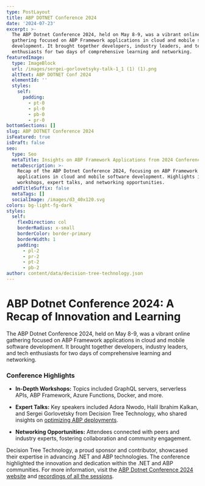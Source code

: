 ```yaml
---
type: PostLayout
title: ABP DOTNET Conference 2024
date: '2024-07-23'
excerpt: >-
  The ABP Dotnet Conference 2024, held on May 8-9, was a vibrant online
  gathering focused on ABP Framework applications in cloud and mobile software
  development. It brought together developers, industry leaders, and tech
  enthusiasts for two days of comprehensive learning and networking.
featuredImage:
  type: ImageBlock
  url: /images/sergei-gorlovetsyky-talk-1_1 (1) (1).png
  altText: ABP DOTNET Conf 2024
  elementId: ''
  styles:
    self:
      padding:
        - pt-0
        - pl-0
        - pb-0
        - pr-0
bottomSections: []
slug: ABP DOTNET Conference 2024
isFeatured: true
isDraft: false
seo:
  type: Seo
  metaTitle: Insights on ABP Framework Applications from 2024 Conference
  metaDescription: >-
    Recap of the ABP Dotnet Conference 2024, focusing on ABP Framework
    applications in cloud and mobile software development. Highlights include
    workshops, expert talks, and networking opportunities.
  addTitleSuffix: false
  metaTags: []
  socialImage: /images/d3_40x120.svg
colors: bg-light-fg-dark
styles:
  self:
    flexDirection: col
    borderRadius: x-small
    borderColor: border-primary
    borderWidth: 1
    padding:
      - pl-2
      - pr-2
      - pt-2
      - pb-2
author: content/data/decision-tree-technology.json
---
```

# ABP Dotnet Conference 2024: A Recap of Innovation and Learning

The ABP Dotnet Conference 2024, held on May 8-9, was a vibrant online gathering focused on ABP Framework applications in cloud and mobile software development. It brought together developers, industry leaders, and tech enthusiasts for two days of comprehensive learning and networking.

### Conference Highlights

*   **In-Depth Workshops:** Topics included GraphQL servers, serverless APIs, ABP Framework, Azure Functions, Docker, and more.

*   **Expert Talks:** Key speakers included Adora Nwodo, Halil Ibrahim Kalkan, and Sergei Gorlovetsky from Decision Tree Technology, who shared insights on [optimizing ABP deployments](https://youtu.be/o0rPNS_eB_0?si=K4qLtIvVZJaIy_QB).

*   **Networking Opportunities:** Attendees connected with peers and industry experts, fostering collaboration and community engagement.

Decision Tree Technology, a proud sponsor and contributor, showcased their expertise in advancing .NET and ABP technologies. The conference highlighted the innovation and dedication within the .NET and ABP communities. For more information, visit the [ABP Dotnet Conference 2024 website](https://abp.io/conference/2024) and [recordings of all the sessions](https://youtube.com/playlist?list=PLsNclT2aHJcNbSrRbO4K36Pm0Pa8MDC-A\&si=ORhTgmBx4SU_4seh).

